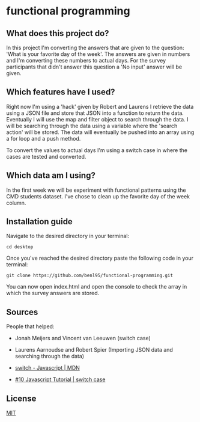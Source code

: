 # functional programming

## What does this project do?

In this project I'm converting the answers that are given to the question: 'What is your favorite day of the week'. The answers are given in numbers and I'm converting these numbers to actual days. For the survey participants that didn't answer this question a 'No input' answer will be given. 

## Which features have I used?

Right now I'm using a 'hack' given by Robert and Laurens I retrieve the data using a JSON file and store that JSON into a function to return the data. Eventually I will use the map and filter object to search through the data. I will be searching through the data using a variable where the 'search action' will be stored. The data will eventually be pushed into an array using a for loop and a push method.

To convert the values to actual days I'm using a switch case in where the cases are tested and converted. 

## Which data am I using?

In the first week we will be experiment with functional patterns using the CMD students dataset. I've chose to clean up the favorite day of the week column. 

## Installation guide

Navigate to the desired directory in your terminal:

`cd desktop`

Once you've reached the desired directory paste the following code in your terminal:

`git clone https://github.com/benl95/functional-programming.git`

You can now open index.html and open the console to check the array in which the survey answers are stored. 

## Sources
People that helped:

* Jonah Meijers and Vincent van Leeuwen (switch case)
* Laurens Aarnoudse and Robert Spier (Importing JSON data and searching through the data)

* [switch - Javascript | MDN](https://developer.mozilla.org/en-US/docs/Web/JavaScript/Reference/Statements/switch)
* [#10 Javascript Tutorial | switch case](https://www.youtube.com/watch?v=OWQUBfWaxBw&t=94s&ab_channel=Telusko)

## License
[MIT](https://choosealicense.com/licenses/mit/)


